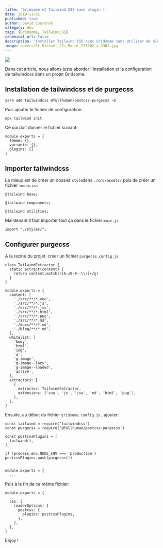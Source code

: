 ```yaml
---
title: 'Gridsome et Tailwind CSS sans plugin !'
date: 2019-11-01
published: true
author: David Couronné
category: dev
tags: [Gridsome, TailwindCSS]
canonical_url: false
description: 'Installer Tailwind CSS avec Gridsome sans utiliser de plugin.'
image: covers/St_Michael_27s_Mount_II5302_x_2982.jpg
---
```


![](https://res.cloudinary.com/dpw19qolx/image/upload/t_cover-image/v1561523334/St_Michael_27s_Mount_II5302_x_2982.jpg)

Dans cet article, nous allons juste aborder l'installation et la configuration de tailwindcss dans un projet Gridsome.

<!--truncate-->

## Installation de tailwindcss et de purgecss

```bash{codeTitle: "shell"}
yarn add tailwindcss @fullhuman/postcss-purgecss -D
```

Puis ajouter le fichier de configuration:

```bash{codeTitle: "shell"}
npx tailwind init
```

Ce qui doit donner le fichier suivant:

```javascript{codeTitle: "tailwind.config.js"}
module.exports = {
  theme: {},
  variants: {},
  plugins: []
}
```

## Importer tailwindcss

Le mieux est de créer un dossier `style`dans `./src/assets/` puis de créer un fichier `index.css`

```css{codeTitle: "./src/assets/index.css"}
@tailwind base;

@tailwind components;

@tailwind utilities;
```

Maintenant il faut importer tout ça dans le fichier `main.js`

```js{codeTitle: "./src/main.js"}
import "./styles/";
```

## Configurer purgecss

A la racine du projet, créer un fichier `purgecss.config.js`

```js{codeTitle: "purgecss.config.js"}
class TailwindExtractor {
  static extract(content) {
    return content.match(/[A-z0-9-:\\/]+/g)
  }
}

module.exports = {
  content: [
    './src/**/*.vue',
    './src/**/*.js',
    './src/**/*.jsx',
    './src/**/*.html',
    './src/**/*.pug',
    './src/**/*.md',
    './docs/**/*.md',
    './blog/**/*.md',
  ],
  whitelist: [
    'body',
    'html',
    'img',
    'a',
    'g-image',
    'g-image--lazy',
    'g-image--loaded',
    'active',
  ],
  extractors: [
    {
      extractor: TailwindExtractor,
      extensions: ['vue', 'js', 'jsx', 'md', 'html', 'pug'],
    },
  ],
}
```

Ensuite, au début du fichier `gridsome.config.js` , ajouter:

```js{1-8}{codeTitle: "gridsome.config.js"}
const tailwind = require('tailwindcss')
const purgecss = require('@fullhuman/postcss-purgecss')

const postcssPlugins = [
  tailwind(),
]

if (process.env.NODE_ENV === 'production') postcssPlugins.push(purgecss())


module.exports = {
  ...
```

Puis à la fin de ce même fichier:

```js{3-9}{codeTitle: "gridsome.config.js"}
module.exports = {
  ...
  css: {
    loaderOptions: {
      postcss: {
        plugins: postcssPlugins,
      },
    },
  },
}
```

Enjoy !
